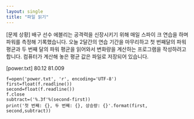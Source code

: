```yaml
---
layout: single
title: "파일 읽기"
---
```


[문제 상황]
배구 선수 에블리는 공격력을 신장시키기 위해 매일 스파이
크 연습을 하며 파워를 측정해 기록했습니다. 오늘 2달간의
연습 기간을 마무리하고 첫 번째달의 파워 평균과 두 번째
달의 파워 평균을 읽어와서 변화량을 계산하는 프로그램을
작성하려고 합니다. 컴퓨터가 계산해 놓은 평균 값은 파일로
저장되어 있습니다.

[power.txt]
80.12
81.009

~~~
f=open('power.txt', 'r', encoding='UTF-8')
first=float(f.readline())
second=float(f.readline())
f.close
subtract=('%.3f'%(second-first))
print('첫 번째: {}, 두 번째: {}, 상승량: {}'.format(first, second,subtract))
~~~
